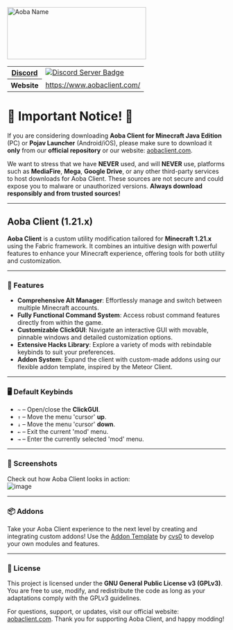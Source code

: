 <img src="https://www.aobaclient.com/_next/image?url=%2Faoba-name.png&w=640&q=75" alt="Aoba Name" width="320" height="120">
<br>
<table>
  <tr>
    <th><a href="#server-invite">Discord</a></th>
    <td>
      <a target="_blank" href="https://discord.gg/krV9VrCMVm">
        <img src="https://dcbadge.limes.pink/api/server/krV9VrCMVm" alt="Discord Server Badge" />
      </a>
    </td>
  </tr>
  <tr>
    <th>Website</th>
    <td><a target="_blank" href="https://www.aobaclient.com/">https://www.aobaclient.com/</a></td>
  </tr>
</table>

# 🚨 Important Notice! 🚨  

If you are considering downloading **Aoba Client for Minecraft Java Edition** (PC) or **Pojav Launcher** (Android/iOS), please make sure to download it **only** from our **official repository** or our website: [aobaclient.com](https://aobaclient.com).  

We want to stress that we have **NEVER** used, and will **NEVER** use, platforms such as **MediaFire**, **Mega**, **Google Drive**, or any other third-party services to host downloads for Aoba Client. These sources are not secure and could expose you to malware or unauthorized versions. **Always download responsibly and from trusted sources!**  

---

## Aoba Client (1.21.x)  

**Aoba Client** is a custom utility modification tailored for **Minecraft 1.21.x** using the Fabric framework. It combines an intuitive design with powerful features to enhance your Minecraft experience, offering tools for both utility and customization.  

---

### 🔧 Features  

- **Comprehensive Alt Manager**: Effortlessly manage and switch between multiple Minecraft accounts.  
- **Fully Functional Command System**: Access robust command features directly from within the game.  
- **Customizable ClickGUI**: Navigate an interactive GUI with movable, pinnable windows and detailed customization options.  
- **Extensive Hacks Library**: Explore a variety of mods with rebindable keybinds to suit your preferences.  
- **Addon System**: Expand the client with custom-made addons using our flexible addon template, inspired by the Meteor Client.  

---

### 🖥 Default Keybinds  

- `~` – Open/close the **ClickGUI**.  
- `↑` – Move the menu 'cursor' **up**.  
- `↓` – Move the menu 'cursor' **down**.  
- `←` – Exit the current 'mod' menu.  
- `→` – Enter the currently selected 'mod' menu.  

---

### 📸 Screenshots  

Check out how Aoba Client looks in action:  
![image](https://github.com/coltonk9043/Aoba-MC-Hacked-Client/assets/56643581/546d79e0-01eb-4c63-a1f8-49d40bb48a45)


---

### 📦 Addons  

Take your Aoba Client experience to the next level by creating and integrating custom addons! Use the [Addon Template](https://github.com/cvs0/Aoba-Addon-Template) by [cvs0](https://github.com/cvs0) to develop your own modules and features.  

---

### 📜 License  

This project is licensed under the **GNU General Public License v3 (GPLv3)**. You are free to use, modify, and redistribute the code as long as your adaptations comply with the GPLv3 guidelines.  

For questions, support, or updates, visit our official website: [aobaclient.com](https://aobaclient.com). Thank you for supporting Aoba Client, and happy modding!  
